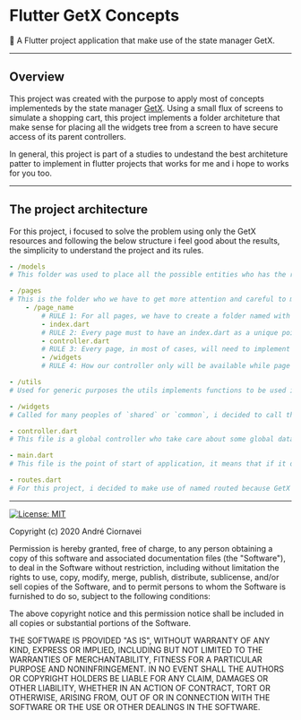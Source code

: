 # Flutter GetX Concepts

🚀 A Flutter project application that make use of the state manager GetX.

---

## Overview

This project was created with the purpose to apply most of concepts implementeds by the state manager [GetX][getx_package]. Using a small flux of screens to simulate a shopping cart, this project implements a folder architeture that make sense for placing all the widgets tree from a screen to have secure access of its parent controllers.

In general, this project is part of a studies to undestand the best architeture patter to implement in flutter projects that works for me and i hope to works for you too.

---

## The project architecture

For this project, i focused to solve the problem using only the GetX resources and following the below structure i feel good about the results,  the simplicity to understand the project and its rules.

```yaml
- /models
# This folder was used to place all the possible entities who has the responsability to keep data making use of Rx (An observer for variable in GetX). Even having other options, i decided tu use Rx for every variable as a pattern. 

- /pages
# This is the folder who we have to get more attention and careful to manage the structure becaouse GetX can be used in many different ways, and a wrong way maybe can broken you app in the future, so because that, i defined some rules:
    - /page_name
        # RULE 1: For all pages, we have to create a folder named with out page name where we can create the appropriate files.
        - index.dart
        # RULE 2: Every page must to have an index.dart as a unique point of access responsible for initialize this page; also, this file must start with a GetBuilder component, who will initialize our controller and provide it for all the widget childrens on the tree of page.
        - controller.dart
        # RULE 3: Every page, in most of cases, will need to implement a controller to take care about some particular data and functions for this page. How this controller is initialized in a GetBuilder on index.dart, it only will be available and alive while this page is in use, for any other case, this controller will not be available. 
        - /widgets        
        # RULE 4: How our controller only will be available while page is instanciated, any widget placed in this folder can make use of Get.find(PageNameController) and access its data and functions. Because that, all the widgets placed here must to have a direct relationship with the page and cannot be moved to other folders in any circunstances, if it happens, the code will not break for IDE or compilations, but probably you will have problems in runtime because it widget will try to use a controllar that could be unavailable.

- /utils
# Used for generic purposes the utils implements functions to be used in the most parts of our project without dependencies of other files.

- /widgets
# Called for many peoples of `shared` or `common`, i decided to call this folder of `widgets` because only shared widgets is placed here, and also, this widgets cannot depend of other files to keep working anywhere.

- controller.dart
# This file is a global controller who take care about some global data and functions, can be used by any widget on the project just making use of Get.find(AppController) in any widget who needs to access this data or functions. It is possible because this controller is initialized on main.dart and teorycally, never should be disposed because main.dart represents our instanced application.

- main.dart
# This file is the point of start of application, it means that if it dispose, the app should closes too. In general, this file has the responsability to initialize the GetX context, start our AppController for global purposes and implement all the route screens to allow navigations. Also, to initialize the AppController in this file, i make use of Get.put(AppController()) because the use of named_routes in the GetMaterialApp does not instance any Widget direcly, therefore, it cannot be used with GetBuild.

- routes.dart
# For this project, i decided to make use of named routed because GetX implements some intersting things with it, and the most interting resource is the possibility to pass arguments over the route like is made with web projects. In general this is very good for a clear understood of the pages structure and any page who implements this arguments can access it making use of Get.parameters["argument_name"]. Well this file has the only responsability to map all the pages of our application and return an Array for out main.dart.
```

---

[![License: MIT](https://img.shields.io/badge/license-MIT-purple.svg)](https://github.com/andreciornavei/flutter-getx-concept/blob/master/LICENSE)

Copyright (c) 2020 André Ciornavei

Permission is hereby granted, free of charge, to any person obtaining a copy
of this software and associated documentation files (the "Software"), to deal
in the Software without restriction, including without limitation the rights
to use, copy, modify, merge, publish, distribute, sublicense, and/or sell
copies of the Software, and to permit persons to whom the Software is
furnished to do so, subject to the following conditions:

The above copyright notice and this permission notice shall be included in all
copies or substantial portions of the Software.

THE SOFTWARE IS PROVIDED "AS IS", WITHOUT WARRANTY OF ANY KIND, EXPRESS OR
IMPLIED, INCLUDING BUT NOT LIMITED TO THE WARRANTIES OF MERCHANTABILITY,
FITNESS FOR A PARTICULAR PURPOSE AND NONINFRINGEMENT. IN NO EVENT SHALL THE
AUTHORS OR COPYRIGHT HOLDERS BE LIABLE FOR ANY CLAIM, DAMAGES OR OTHER
LIABILITY, WHETHER IN AN ACTION OF CONTRACT, TORT OR OTHERWISE, ARISING FROM,
OUT OF OR IN CONNECTION WITH THE SOFTWARE OR THE USE OR OTHER DEALINGS IN THE
SOFTWARE.

[getx_package]: https://pub.dev/packages/get

